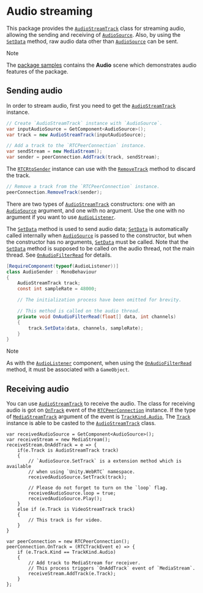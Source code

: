 # Audio streaming

This package provides the [`AudioStreamTrack`](../api/Unity.WebRTC.AudioStreamTrack.html) class for streaming audio, allowing the sending and receiving of [`AudioSource`](https://docs.unity3d.com/ScriptReference/AudioSource.html). Also, by using the [`SetData`](../api/Unity.WebRTC.AudioStreamTrack.html#Unity_WebRTC_AudioStreamTrack_SetData_) method, raw audio data other than [`AudioSource`](https://docs.unity3d.com/ScriptReference/AudioSource.html) can be sent.

> [!NOTE]
> The [package samples](sample.md) contains the **Audio** scene which demonstrates audio features of the package.

## Sending audio

In order to stream audio, first you need to get the [`AudioStreamTrack`](../api/Unity.WebRTC.AudioStreamTrack.html) instance.

```csharp
// Create `AudioStreamTrack` instance with `AudioSource`.
var inputAudioSource = GetComponent<AudioSource>();
var track = new AudioStreamTrack(inputAudioSource);

// Add a track to the `RTCPeerConnection` instance.
var sendStream = new MediaStream();
var sender = peerConnection.AddTrack(track, sendStream);
```

The [`RTCRtpSender`](../api/Unity.WebRTC.RTCRtpSender.html) instance can use with the [`RemoveTrack`](../api/Unity.WebRTC.RTCPeerConnection.html#Unity_WebRTC_RTCPeerConnection_RemoveTrack_) method to discard the track.

```csharp
// Remove a track from the `RTCPeerConnection` instance.
peerConnection.RemoveTrack(sender);
```

There are two types of [`AudioStreamTrack`](../api/Unity.WebRTC.AudioStreamTrack.html) constructors: one with an [`AudioSource`](https://docs.unity3d.com/ScriptReference/AudioSource.html) argument, and one with no argument. Use the one with no argument if you want to use [`AudioListener`](https://docs.unity3d.com/ScriptReference/AudioListener.html).

The [`SetData`](../api/Unity.WebRTC.AudioStreamTrack.html#Unity_WebRTC_AudioStreamTrack_SetData_) method is used to send audio data; [`SetData`](../api/Unity.WebRTC.AudioStreamTrack.html#Unity_WebRTC_AudioStreamTrack_SetData_) is automatically called internally when [`AudioSource`](https://docs.unity3d.com/ScriptReference/AudioSource.html) is passed to the constructor, but when the constructor has no arguments, [`SetData`](../api/Unity.WebRTC.AudioStreamTrack.html#Unity_WebRTC_AudioStreamTrack_SetData_) must be called. Note that the [`SetData`](../api/Unity.WebRTC.AudioStreamTrack.html#Unity_WebRTC_AudioStreamTrack_SetData_) method is supposed to be called on the audio thread, not the main thread. See [`OnAudioFilterRead`](https://docs.unity3d.com/ScriptReference/MonoBehaviour.OnAudioFilterRead.html) for details.

```csharp
[RequireComponent(typeof(AudioListener))]
class AudioSender : MonoBehaviour
{
    AudioStreamTrack track;
    const int sampleRate = 48000;

    // The initialization process have been omitted for brevity.

    // This method is called on the audio thread.
    private void OnAudioFilterRead(float[] data, int channels)
    {
        track.SetData(data, channels, sampleRate);
    }
}
```

> [!NOTE]
> As with the [`AudioListener`](https://docs.unity3d.com/ScriptReference/AudioListener.html) component, when using the [`OnAudioFilterRead`](https://docs.unity3d.com/ScriptReference/MonoBehaviour.OnAudioFilterRead.html) method, it must be associated with a `GameObject`.

## Receiving audio

You can use [`AudioStreamTrack`](../api/Unity.WebRTC.AudioStreamTrack.html) to receive the audio.
The class for receiving audio is got on [`OnTrack`](../api/Unity.WebRTC.RTCPeerConnection.html#Unity_WebRTC_RTCPeerConnection_OnTrack) event of the [`RTCPeerConnection`](../api/Unity.WebRTC.RTCPeerConnection.html) instance.
If the type of [`MediaStreamTrack`](../api/Unity.WebRTC.MediaStreamTrack.html) argument of the event is [`TrackKind.Audio`](../api/Unity.WebRTC.TrackKind.html), The [`Track`](../api/Unity.WebRTC.MediaStreamTrackEvent.html#Unity_WebRTC_MediaStreamTrackEvent_Track) instance is able to be casted to the [`AudioStreamTrack`](../api/Unity.WebRTC.AudioStreamTrack.html) class.

```CSharp
var receivedAudioSource = GetComponent<AudioSource>();
var receiveStream = new MediaStream();
receiveStream.OnAddTrack = e => {
    if(e.Track is AudioStreamTrack track)
    {
        // `AudioSource.SetTrack` is a extension method which is available 
        // when using `Unity.WebRTC` namespace.
        receivedAudioSource.SetTrack(track);

        // Please do not forget to turn on the `loop` flag.
        receivedAudioSource.loop = true;
        receivedAudioSource.Play();        
    }
    else if (e.Track is VideoStreamTrack track)
    {
        // This track is for video.
    }
}

var peerConnection = new RTCPeerConnection();
peerConnection.OnTrack = (RTCTrackEvent e) => {
    if (e.Track.Kind == TrackKind.Audio)
    {
        // Add track to MediaStream for receiver.
        // This process triggers `OnAddTrack` event of `MediaStream`.
        receiveStream.AddTrack(e.Track);
    }
};
```


